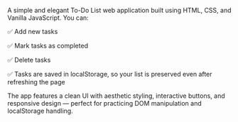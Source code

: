 A simple and elegant To-Do List web application built using HTML, CSS, and Vanilla JavaScript. You can:

✅ Add new tasks

✅ Mark tasks as completed

✅ Delete tasks

✅ Tasks are saved in localStorage, so your list is preserved even after refreshing the page

The app features a clean UI with aesthetic styling, interactive buttons, and responsive design — perfect for practicing DOM manipulation and localStorage handling.
